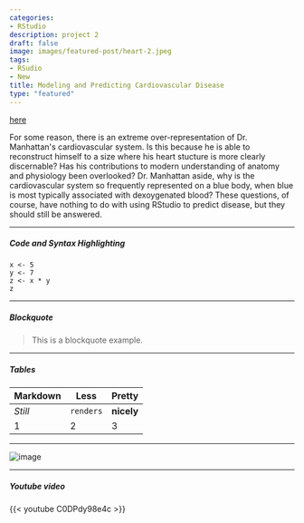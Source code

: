 ```yaml
---
categories:
- RStudio
description: project 2
draft: false
image: images/featured-post/heart-2.jpeg
tags:
- RSudio
- New
title: Modeling and Predicting Cardiovascular Disease
type: "featured"
---
```

[here](/Project2)

For some reason, there is an extreme over-representation of Dr. Manhattan's cardiovascular system. Is this because he is able to reconstruct himself to a size where his heart stucture is more clearly discernable? Has his contributions to modern understanding of anatomy and physiology been overlooked? Dr. Manhattan aside, why is the cardiovascular system so frequently represented on a blue body, when blue is most typically associated with dexoygenated blood? These questions, of course, have nothing to do with using RStudio to predict disease, but they should still be answered.
<hr>


##### Code and Syntax Highlighting


```
x <- 5
y <- 7
z <- x * y
z
```



<hr>

##### Blockquote

> This is a blockquote example.

<hr>



##### Tables


Markdown | Less | Pretty
--- | --- | ---
*Still* | `renders` | **nicely**
1 | 2 | 3

<hr>

![image](/images/dr.jpg)

<hr>

##### Youtube video

{{< youtube C0DPdy98e4c >}}